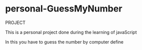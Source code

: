 # personal-GuessMyNumber
PROJECT

This is a personal project done during the learning of javaScript

In this you have to guess the number by computer define
